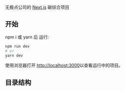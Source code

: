 无极点公司的 [Next.js](https://nextjs.org/) 碳综合项目

## 开始

npm i 或 yarn 后 运行:

```bash
npm run dev
# or
yarn dev
```

使用浏览器打开 [http://localhost:3000](http://localhost:3000)以查看运行中的项目。

## 目录结构




